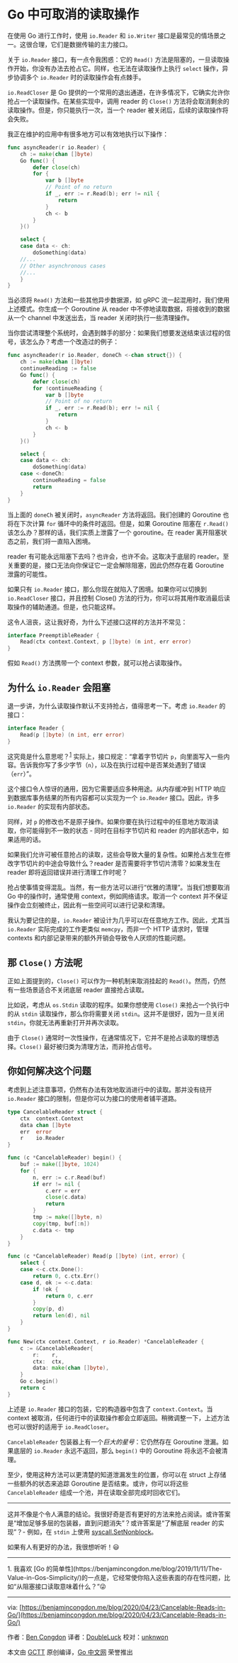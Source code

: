 # Go 中可取消的读取操作

在使用 Go 进行工作时，使用 `io.Reader` 和 `io.Writer` 接口是最常见的情场景之一。这很合理，它们是数据传输的主力接口。

关于 `io.Reader` 接口，有一点令我困惑：它的 `Read()` 方法是阻塞的，一旦读取操作开始，你没有办法去抢占它。同样，也无法在读取操作上执行 `select` 操作，异步协调多个 `io.Reader` 时的读取操作会有点棘手。

`io.ReadCloser` 是 Go 提供的一个常用的退出通道，在许多情况下，它确实允许你抢占一个读取操作。在某些实现中，调用 reader 的 `Close()` 方法将会取消剩余的读取操作。但是，你只能执行一次，当一个 reader 被关闭后，后续的读取操作将会失败。

我正在维护的应用中有很多地方可以有效地执行以下操作：

```go
func asyncReader(r io.Reader) {
    ch := make(chan []byte)
    Go func() {
        defer close(ch)
        for {
            var b []byte
            // Point of no return
            if _, err := r.Read(b); err != nil {
                return
            }
            ch <- b
        }
    }()

    select {
    case data <- ch:
        doSomething(data)
    //...
    // Other asynchronous cases
    //...
    }
}
```

当必须将 `Read()` 方法和一些其他异步数据源，如 gRPC 流一起混用时，我们使用上述模式。你生成一个 Goroutine 从 reader 中不停地读取数据，将接收到的数据从一个 channel 中发送出去，当 reader 关闭时执行一些清理操作。

当你尝试清理整个系统时，会遇到棘手的部分：如果我们想要发送结束该过程的信号，该怎么办？考虑一个改造过的例子：

```go
func asyncReader(r io.Reader, doneCh <-chan struct{}) {
    ch := make(chan []byte)
    continueReading := false
    Go func() {
        defer close(ch)
        for !continueReading {
            var b []byte
            // Point of no return
            if _, err := r.Read(b); err != nil {
                return
            }
            ch <- b
        }
    }()

    select {
    case data <- ch:
        doSomething(data)
    case <-doneCh:
        continueReading = false
        return
    }
}
```

当上面的 `doneCh` 被关闭时，`asyncReader` 方法将返回。我们创建的 Goroutine 也将在下次计算 `for` 循环中的条件时返回。但是，如果 Goroutine 阻塞在 `r.Read()` 该怎么办？那样的话，我们实质上泄露了一个 goroutine。在 reader 离开阻塞状态之前，我们将一直陷入困境。

reader 有可能永远阻塞下去吗？也许会，也许不会。这取决于底层的 reader。至关重要的是，接口无法向你保证它一定会解除阻塞，因此仍然存在着 Goroutine 泄露的可能性。

如果只有 `io.Reader` 接口，那么你现在就陷入了困境。如果你可以切换到 `io.ReadCloser` 接口，并且控制 Close() 方法的行为，你可以将其用作取消最后读取操作的辅助通道。但是，也只能这样。

这令人沮丧，这让我好奇，为什么下述接口这样的方法并不常见：

```go
interface PreemptibleReader {
    Read(ctx context.Context, p []byte) (n int, err error)
}
```

假如 `Read()` 方法携带一个 context 参数，就可以抢占读取操作。

## 为什么 `io.Reader` 会阻塞

退一步讲，为什么读取操作默认不支持抢占，值得思考一下。考虑 `io.Reader` 的接口：

```go
interface Reader {
    Read(p []byte) (n int, err error)
}
```

这究竟是什么意思呢？<sup>[1](#fn1)</sup> 实际上，接口规定：“拿着字节切片 `p`，向里面写入一些内容。告诉我你写了多少字节（`n`），以及在执行过程中是否某处遇到了错误（`err`）”。

这个接口令人惊讶的通用，因为它需要适应多种用途。从内存缓冲到 HTTP 响应到数据库事务结果的所有内容都可以实现为一个 `io.Reader` 接口。因此，许多 `io.Reader` 的实现有内部状态。

同样，对 `p` 的修改也不是原子操作。如果你要在执行过程中的任意地方取消读取，你可能得到不一致的状态 - 同时在目标字节切片和 reader 的内部状态中，如果适用的话。

如果我们允许可被任意抢占的读取，这些会导致大量的复杂性。如果抢占发生在修改字节切片的中途会导致什么？reader 是否需要将字节切片清零？如果发生在 reader 即将返回错误并进行清理工作时呢？

抢占使事情变得混乱。当然，有一些方法可以进行“优雅的清理”。当我们想要取消 Go 中的操作时，通常使用 context，例如网络请求。取消一个 context 并不保证操作会立刻被终止，因此有一些空间可以进行记录和清理。

我认为要记住的是，`io.Reader` 被设计为几乎可以在任意地方工作。因此，尤其当 `io.Reader` 实际完成的工作更类似 `memcpy`，而非一个 HTTP 请求时，管理 contexts 和内部记录带来的额外开销会导致令人厌烦的性能问题。

## 那 `Close()` 方法呢

正如上面提到的，`Close()` 可以作为一种机制来取消挂起的 `Read()`。然而，仍然有一些场景适合不关闭底层 reader 直接抢占读取。

比如说，考虑从 `os.Stdin` 读取的程序。如果你想使用 `Close()` 来抢占一个执行中的从 `stdin` 读取操作，那么你将需要关闭 `stdin`。这并不是很好，因为一旦关闭 `stdin`，你就无法再重新打开并再次读取。

由于 `Close()` 通常时一次性操作，在通常情况下，它并不是抢占读取的理想选择。`Close()` 最好被归类为清理方法，而非抢占信号。

## 你如何解决这个问题

考虑到上述注意事项，仍然有办法有效地取消进行中的读取。那并没有绕开 `io.Reader` 接口的限制，但是你可以为接口的使用者铺平道路。

```go
type CancelableReader struct {
    ctx  context.Context
    data chan []byte
    err  error
    r    io.Reader
}

func (c *CancelableReader) begin() {
    buf := make([]byte, 1024)
    for {
        n, err := c.r.Read(buf)
        if err != nil {
            c.err = err
            close(c.data)
            return
        }
        tmp := make([]byte, n)
        copy(tmp, buf[:n])
        c.data <- tmp
    }
}

func (c *CancelableReader) Read(p []byte) (int, error) {
    select {
    case <-c.ctx.Done():
        return 0, c.ctx.Err()
    case d, ok := <-c.data:
        if !ok {
            return 0, c.err
        }
        copy(p, d)
        return len(d), nil
    }
}

func New(ctx context.Context, r io.Reader) *CancelableReader {
    c := &CancelableReader{
        r:    r,
        ctx:  ctx,
        data: make(chan []byte),
    }
    Go c.begin()
    return c
}
```

上述是 `io.Reader` 接口的包装，它的构造器中包含了 `context.Context`。当 context 被取消，任何进行中的读取操作都会立即返回。稍微调整一下，上述方法也可以很好的适用于 `io.ReadCloser`。

`CancelableReader` 包装器上有一个*巨大的星号*：它仍然存在 Goroutine 泄漏。如果底层的 `io.Reader` 永远不返回，那么 `begin()` 中的 Goroutine 将永远不会被清理。

至少，使用这种方法可以更清楚的知道泄漏发生的位置，你可以在 struct 上存储一些额外的状态来追踪 Goroutine 是否结束。或许，你可以将这些 `CancelableReader` 组成一个池，并在读取全部完成时回收它们。

---

这并不像是个令人满意的结论。我很好奇是否有更好的方法来抢占阅读。或许答案是“增加足够多层的包装器，直到问题消失”？或许答案是“了解底层 reader 的实现”？- 例如，在 `stdin` 上使用 [syscall.SetNonblock](https://golang.org/pkg/syscall/#SetNonblock)。

如果有人有更好的办法，我很想听听！😃

---

<span id='fn1'>
1. 我喜欢 [Go 的简单性](https://benjamincongdon.me/blog/2019/11/11/The-Value-in-Gos-Simplicity/)的一点是，它经常使你陷入这些表面的存在性问题，比如“从阻塞接口读取意味着什么？”😜
</span>

---
via: [https://benjamincongdon.me/blog/2020/04/23/Cancelable-Reads-in-Go/](https://benjamincongdon.me/blog/2020/04/23/Cancelable-Reads-in-Go/)

作者：[Ben Congdon](https://benjamincongdon.me/)
译者：[DoubleLuck](https://github.com/doubleluck)
校对：[unknwon](https://github.com/unknwon)

本文由 [GCTT](https://github.com/studygolang/GCTT) 原创编译，[Go 中文网](https://studygolang.com/) 荣誉推出
